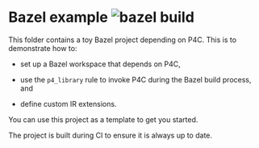 # Bazel example ![bazel build](https://github.com/p4lang/p4c/workflows/bazel/badge.svg)

This folder contains a toy Bazel project depending on P4C. This is to
demonstrate how to:

- set up a Bazel workspace that depends on P4C,

- use the `p4_library` rule to invoke P4C during the Bazel build process, and

- define custom IR extensions.

You can use this project as a template to get you started.

The project is built during CI to ensure it is always up to date.
